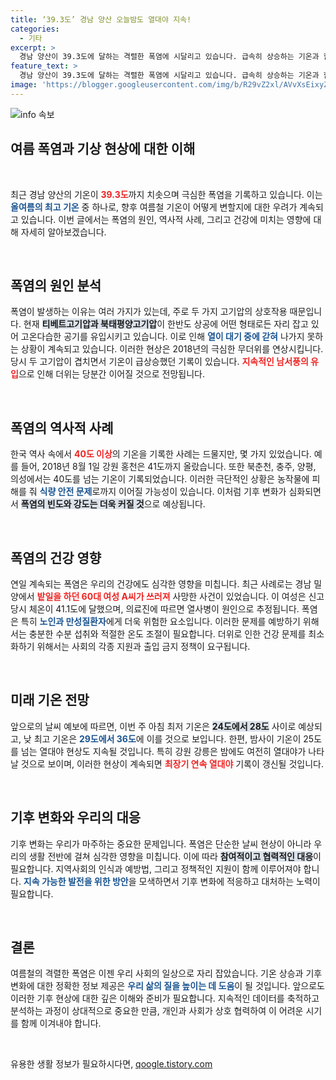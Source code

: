 ```yaml
---
title: ‘39.3도’ 경남 양산 오늘밤도 열대야 지속!
categories:
  - 기타
excerpt: >
  경남 양산이 39.3도에 달하는 격렬한 폭염에 시달리고 있습니다. 급속히 상승하는 기온과 함께 폭염 피해도 급증, 사망 사고까지 발생했습니다. 앞으로도 고온이 지속될 전망이니, 건강 관리에 유의해야 합니다!
feature_text: >
  경남 양산이 39.3도에 달하는 격렬한 폭염에 시달리고 있습니다. 급속히 상승하는 기온과 함께 폭염 피해도 급증, 사망 사고까지 발생했습니다. 앞으로도 고온이 지속될 전망이니, 건강 관리에 유의해야 합니다!
image: 'https://blogger.googleusercontent.com/img/b/R29vZ2xl/AVvXsEixyZcFfHzMRdzZMjFBmAUKJYCLCGyLL1o632UiGVXcaFdKo_bkvkuCioo0uUKlGfBVcT3P84aROyZIXSBEx3Aw5nCQ3pTgDom1WDC4m8eifvWiAmWEEVb4x6G_l8C0QH225ldMjyaFvpxGEBGNO37VmDTDMHGhJPq73UglMfDca1-0aw/s1600/blogspot.png'
---
```


<p><img src="https://blogger.googleusercontent.com/img/b/R29vZ2xl/AVvXsEixyZcFfHzMRdzZMjFBmAUKJYCLCGyLL1o632UiGVXcaFdKo_bkvkuCioo0uUKlGfBVcT3P84aROyZIXSBEx3Aw5nCQ3pTgDom1WDC4m8eifvWiAmWEEVb4x6G_l8C0QH225ldMjyaFvpxGEBGNO37VmDTDMHGhJPq73UglMfDca1-0aw/s1600/blogspot.png" alt="info 속보" /></p>

<h2 data-ke-size="size26">여름 폭염과 기상 현상에 대한 이해</h2>

<p data-ke-size="size16">&nbsp;</p>

<p>최근 경남 양산의 기온이 <b><span style="color: #ee2323;">39.3도</span></b>까지 치솟으며 극심한 폭염을 기록하고 있습니다. 이는 <b><span style="color: #1a5490;">올여름의 최고 기온</span></b> 중 하나로, 향후 여름철 기온이 어떻게 변할지에 대한 우려가 계속되고 있습니다. 이번 글에서는 폭염의 원인, 역사적 사례, 그리고 건강에 미치는 영향에 대해 자세히 알아보겠습니다.</p>

<p data-ke-size="size16">&nbsp;</p>

<h2 data-ke-size="size26">폭염의 원인 분석</h2>

<p>폭염이 발생하는 이유는 여러 가지가 있는데, 주로 두 가지 고기압의 상호작용 때문입니다. 현재 <b><span style="background-color: #21538527;">티베트고기압과 북태평양고기압</span></b>이 한반도 상공에 어떤 형태로든 자리 잡고 있어 고온다습한 공기를 유입시키고 있습니다. 이로 인해 <b><span style="color: #1a5490;">열이 대기 중에 갇혀</span></b> 나가지 못하는 상황이 계속되고 있습니다. 이러한 현상은 2018년의 극심한 무더위를 연상시킵니다. 당시 두 고기압이 겹치면서 기온이 급상승했던 기록이 있습니다. <b><span style="color: #ee2323;">지속적인 남서풍의 유입</span></b>으로 인해 더위는 당분간 이어질 것으로 전망됩니다.</p>

<p data-ke-size="size16">&nbsp;</p>

<h2 data-ke-size="size26">폭염의 역사적 사례</h2>

<p>한국 역사 속에서 <b><span style="color: #ee2323;">40도 이상</span></b>의 기온을 기록한 사례는 드물지만, 몇 가지 있었습니다. 예를 들어, 2018년 8월 1일 강원 홍천은 41도까지 올랐습니다. 또한 북춘천, 충주, 양평, 의성에서는 40도를 넘는 기온이 기록되었습니다. 이러한 극단적인 상황은 농작물에 피해를 줘 <b><span style="color: #1a5490;">식량 안전 문제</span></b>로까지 이어질 가능성이 있습니다. 이처럼 기후 변화가 심화되면서 <b><span style="background-color: #21538527;">폭염의 빈도와 강도는 더욱 커질 것</span></b>으로 예상됩니다.</p>

<p data-ke-size="size16">&nbsp;</p>

<h2 data-ke-size="size26">폭염의 건강 영향</h2>

<p>연일 계속되는 폭염은 우리의 건강에도 심각한 영향을 미칩니다. 최근 사례로는 경남 밀양에서 <b><span style="color: #ee2323;">밭일을 하던 60대 여성 A씨가 쓰러져</span></b> 사망한 사건이 있었습니다. 이 여성은 신고 당시 체온이 41.1도에 달했으며, 의료진에 따르면 열사병이 원인으로 추정됩니다. 폭염은 특히 <b><span style="color: #1a5490;">노인과 만성질환자</span></b>에게 더욱 위험한 요소입니다. 이러한 문제를 예방하기 위해서는 충분한 수분 섭취와 적절한 온도 조절이 필요합니다. 더위로 인한 건강 문제를 최소화하기 위해서는 사회의 각종 지원과 출입 금지 정책이 요구됩니다.</p>

<p data-ke-size="size16">&nbsp;</p>

<h2 data-ke-size="size26">미래 기온 전망</h2>

<p>앞으로의 날씨 예보에 따르면, 이번 주 아침 최저 기온은 <b><span style="background-color: #21538527;">24도에서 28도</span></b> 사이로 예상되고, 낮 최고 기온은 <b><span style="color: #1a5490;">29도에서 36도</span></b>에 이를 것으로 보입니다. 한편, 밤사이 기온이 25도를 넘는 열대야 현상도 지속될 것입니다. 특히 강원 강릉은 밤에도 여전히 열대야가 나타날 것으로 보이며, 이러한 현상이 계속되면 <b><span style="color: #ee2323;">최장기 연속 열대야</span></b> 기록이 갱신될 것입니다.</p>

<p data-ke-size="size16">&nbsp;</p>

<h2 data-ke-size="size26">기후 변화와 우리의 대응</h2>

<p>기후 변화는 우리가 마주하는 중요한 문제입니다. 폭염은 단순한 날씨 현상이 아니라 우리의 생활 전반에 걸쳐 심각한 영향을 미칩니다. 이에 따라 <b><span style="background-color: #21538527;">참여적이고 협력적인 대응</span></b>이 필요합니다. 지역사회의 인식과 예방법, 그리고 정책적인 지원이 함께 이루어져야 합니다. <b><span style="color: #1a5490;">지속 가능한 발전을 위한 방안</span></b>을 모색하면서 기후 변화에 적응하고 대처하는 노력이 필요합니다.</p>

<p data-ke-size="size16">&nbsp;</p>

<h2 data-ke-size="size26">결론</h2>

<p>여름철의 격렬한 폭염은 이젠 우리 사회의 일상으로 자리 잡았습니다. 기온 상승과 기후 변화에 대한 정확한 정보 제공은 <b><span style="color: #1a5490;">우리 삶의 질을 높이는 데 도움</span></b>이 될 것입니다. 앞으로도 이러한 기후 현상에 대한 깊은 이해와 준비가 필요합니다. 지속적인 데이터를 축적하고 분석하는 과정이 상대적으로 중요한 만큼, 개인과 사회가 상호 협력하여 이 어려운 시기를 함께 이겨내야 합니다.</p>

<p data-ke-size="size16">&nbsp;</p>
유용한 생활 정보가 필요하시다면, <a href="https://qoogle.tistory.com" rel="dofollow">qoogle.tistory.com</a>


